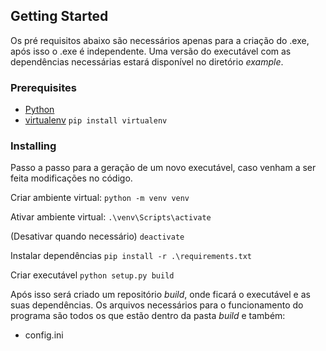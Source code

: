 ## Getting Started

Os pré requisitos abaixo são necessários apenas para a criação do .exe, após isso o .exe é independente.
Uma versão do executável com as dependências necessárias estará disponível no diretório *example*.

### Prerequisites

* [Python](https://www.python.org/)
* [virtualenv](https://virtualenv.pypa.io/en/latest/installation.html)
```pip install virtualenv```

### Installing

Passo a passo para a geração de um novo executável, caso venham a ser feita modificações no código.

Criar ambiente virtual:
```python -m venv venv```

Ativar ambiente virtual:
```.\venv\Scripts\activate```

(Desativar quando necessário)
```deactivate```

Instalar dependências
```pip install -r .\requirements.txt```

Criar executável
```python setup.py build```

Após isso será criado um repositório *build*, onde ficará o executável e as suas dependências.
Os arquivos necessários para o funcionamento do programa são todos os que estão dentro da pasta *build* e também:
* config.ini
